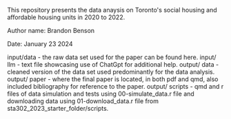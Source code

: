 This repository presents the data anaysis on Toronto's social housing and affordable housing units in 2020 to 2022.

Author name: Brandon Benson

Date: January 23 2024

input/data - the raw data set used for the paper can be found here.
input/ llm - text file showcasing use of ChatGpt for additional help.
output/ data - cleaned version of the data set used predominantly for the data analysis.
output/ paper - where the final paper is located, in both pdf and qmd, also included bibliography for reference to the paper.
output/ scripts - qmd and r files of data simulation and tests using 00-simulate_data.r file and downloading data using 01-download_data.r file from sta302_2023_starter_folder/scripts.

